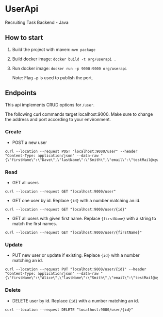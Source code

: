# UserApi
Recruiting Task Backend - Java

## How to start
1. Build the project with maven:
`mvn package` 

2. Build docker image:
`docker build -t org/userapi .`

3. Run docker image:
`docker run -p 9000:9000 org/userapi`

    Note: Flag `-p` is used to publish the port. 

## Endpoints
This api implements CRUD options for `/user`.

The following curl commands target localhost:9000. 
Make sure to change the address and port according to your environment.

### Create
* POST a new user
```
curl --location --request POST "localhost:9000/user" --header "Content-Type: application/json" --data-raw "{\"firstName\":\"Dave\",\"lastName\":\"Smith\",\"email\":\"testMail@xyz.de\"}"
```

### Read
* GET all users
 ```
 curl --location --request GET "localhost:9000/user"
 ```

* GET one user by id. Replace `{id}` with a number matching an id.
 ```
 curl --location --request GET "localhost:9000/user/{id}"
 ```

* GET all users with given first name. Replace `{firstName}` with a string to match the first names.
 ```
 curl --location --request GET "localhost:9000/user/{firstName}"
 ```

### Update
* PUT new user or update if existing. Replace `{id}` with a number matching an id.
```
curl --location --request PUT "localhost:9000/user/{id}" --header "Content-Type: application/json" --data-raw "{\"firstName\":\"Alice\",\"lastName\":\"Smith\",\"email\":\"testMail@xyz.de\"}"
```


### Delete
* DELETE user by id. Replace `{id}` with a number matching an id.
```
curl --location --request DELETE "localhost:9000/user/{id}"
```